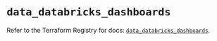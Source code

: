 # `data_databricks_dashboards`

Refer to the Terraform Registry for docs: [`data_databricks_dashboards`](https://registry.terraform.io/providers/databricks/databricks/1.85.0/docs/data-sources/dashboards).
